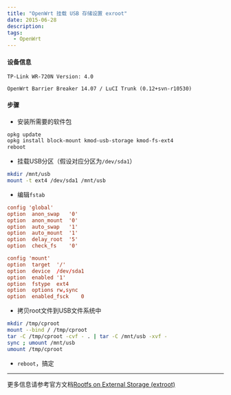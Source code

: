```yaml
---
title: "OpenWrt 挂载 USB 存储设置 exroot"
date: 2015-06-28
description:
tags:
  - OpenWrt
---
```


#### 设备信息

`TP-Link WR-720N Version: 4.0`

`OpenWrt Barrier Breaker 14.07 / LuCI Trunk (0.12+svn-r10530)`

#### 步骤

- 安装所需要的软件包

```bash
opkg update
opkg install block-mount kmod-usb-storage kmod-fs-ext4
reboot
```

- 挂载USB分区（假设对应分区为`/dev/sda1`）

```bash
mkdir /mnt/usb
mount -t ext4 /dev/sda1 /mnt/usb
```

- 编辑`fstab`

```conf
config 'global'
option  anon_swap   '0'
option  anon_mount  '0'
option  auto_swap   '1'
option  auto_mount  '1'
option  delay_root  '5'
option  check_fs    '0'

config 'mount'
option  target  '/'
option  device  /dev/sda1
option  enabled '1'
option  fstype  ext4
option  options rw,sync
option  enabled_fsck    0
```

- 拷贝root文件到USB文件系统中

```bash
mkdir /tmp/cproot
mount --bind / /tmp/cproot
tar -C /tmp/cproot -cvf - . | tar -C /mnt/usb -xvf -
sync ; umount /mnt/usb
umount /tmp/cproot
```

- `reboot`，搞定

----------

更多信息请参考官方文档[Rootfs on External Storage (extroot)](http://wiki.openwrt.org/doc/howto/extroot)
